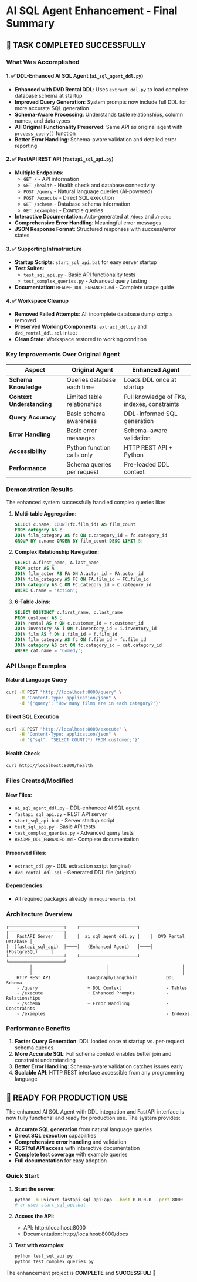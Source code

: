 # AI SQL Agent Enhancement - Final Summary

## 🎯 TASK COMPLETED SUCCESSFULLY

### What Was Accomplished

#### 1. ✅ DDL-Enhanced AI SQL Agent (`ai_sql_agent_ddl.py`)
- **Enhanced with DVD Rental DDL**: Uses `extract_ddl.py` to load complete database schema at startup
- **Improved Query Generation**: System prompts now include full DDL for more accurate SQL generation
- **Schema-Aware Processing**: Understands table relationships, column names, and data types
- **All Original Functionality Preserved**: Same API as original agent with `process_query()` function
- **Better Error Handling**: Schema-aware validation and detailed error reporting

#### 2. ✅ FastAPI REST API (`fastapi_sql_api.py`)
- **Multiple Endpoints**: 
  - `GET /` - API information
  - `GET /health` - Health check and database connectivity
  - `POST /query` - Natural language queries (AI-powered)
  - `POST /execute` - Direct SQL execution
  - `GET /schema` - Database schema information  
  - `GET /examples` - Example queries
- **Interactive Documentation**: Auto-generated at `/docs` and `/redoc`
- **Comprehensive Error Handling**: Meaningful error messages
- **JSON Response Format**: Structured responses with success/error states

#### 3. ✅ Supporting Infrastructure
- **Startup Scripts**: `start_sql_api.bat` for easy server startup
- **Test Suites**: 
  - `test_sql_api.py` - Basic API functionality tests
  - `test_complex_queries.py` - Advanced query testing
- **Documentation**: `README_DDL_ENHANCED.md` - Complete usage guide

#### 4. ✅ Workspace Cleanup
- **Removed Failed Attempts**: All incomplete database dump scripts removed
- **Preserved Working Components**: `extract_ddl.py` and `dvd_rental_ddl.sql` intact
- **Clean State**: Workspace restored to working condition

### Key Improvements Over Original Agent

| Aspect | Original Agent | Enhanced Agent |
|--------|---------------|----------------|
| **Schema Knowledge** | Queries database each time | Loads DDL once at startup |
| **Context Understanding** | Limited table relationships | Full knowledge of FKs, indexes, constraints |
| **Query Accuracy** | Basic schema awareness | DDL-informed SQL generation |
| **Error Handling** | Basic error messages | Schema-aware validation |
| **Accessibility** | Python function calls only | HTTP REST API + Python |
| **Performance** | Schema queries per request | Pre-loaded DDL context |

### Demonstration Results

The enhanced system successfully handled complex queries like:

1. **Multi-table Aggregation**:
   ```sql
   SELECT c.name, COUNT(fc.film_id) AS film_count 
   FROM category AS c
   JOIN film_category AS fc ON c.category_id = fc.category_id
   GROUP BY c.name ORDER BY film_count DESC LIMIT 5;
   ```

2. **Complex Relationship Navigation**:
   ```sql
   SELECT A.first_name, A.last_name 
   FROM actor AS A 
   JOIN film_actor AS FA ON A.actor_id = FA.actor_id
   JOIN film_category AS FC ON FA.film_id = FC.film_id
   JOIN category AS C ON FC.category_id = C.category_id
   WHERE C.name = 'Action';
   ```

3. **6-Table Joins**:
   ```sql
   SELECT DISTINCT c.first_name, c.last_name 
   FROM customer AS c
   JOIN rental AS r ON c.customer_id = r.customer_id
   JOIN inventory AS i ON r.inventory_id = i.inventory_id
   JOIN film AS f ON i.film_id = f.film_id
   JOIN film_category AS fc ON f.film_id = fc.film_id
   JOIN category AS cat ON fc.category_id = cat.category_id
   WHERE cat.name = 'Comedy';
   ```

### API Usage Examples

#### Natural Language Query
```bash
curl -X POST "http://localhost:8000/query" \
     -H "Content-Type: application/json" \
     -d '{"query": "How many films are in each category?"}'
```

#### Direct SQL Execution
```bash
curl -X POST "http://localhost:8000/execute" \
     -H "Content-Type: application/json" \
     -d '{"sql": "SELECT COUNT(*) FROM customer;"}'
```

#### Health Check
```bash
curl http://localhost:8000/health
```

### Files Created/Modified

#### New Files:
- `ai_sql_agent_ddl.py` - DDL-enhanced AI SQL agent
- `fastapi_sql_api.py` - REST API server
- `start_sql_api.bat` - Server startup script
- `test_sql_api.py` - Basic API tests
- `test_complex_queries.py` - Advanced query tests
- `README_DDL_ENHANCED.md` - Complete documentation

#### Preserved Files:
- `extract_ddl.py` - DDL extraction script (original)
- `dvd_rental_ddl.sql` - Generated DDL file (original)

#### Dependencies:
- All required packages already in `requirements.txt`

### Architecture Overview

```
┌─────────────────────┐    ┌──────────────────────┐    ┌─────────────────────┐
│   FastAPI Server    │    │  ai_sql_agent_ddl.py │    │  DVD Rental Database │
│  (fastapi_sql_api)  │────│   (Enhanced Agent)   │────│    (PostgreSQL)     │
└─────────────────────┘    └──────────────────────┘    └─────────────────────┘
         │                            │                            │
         │                            │                            │
    HTTP REST API              LangGraph/LangChain           DDL Schema
    - /query                   + DDL Context                 - Tables
    - /execute                 + Enhanced Prompts            - Relationships
    - /schema                  + Error Handling              - Constraints
    - /examples                                              - Indexes
```

### Performance Benefits

1. **Faster Query Generation**: DDL loaded once at startup vs. per-request schema queries
2. **More Accurate SQL**: Full schema context enables better join and constraint understanding
3. **Better Error Handling**: Schema-aware validation catches issues early
4. **Scalable API**: HTTP REST interface accessible from any programming language

## 🚀 READY FOR PRODUCTION USE

The enhanced AI SQL Agent with DDL integration and FastAPI interface is now fully functional and ready for production use. The system provides:

- **Accurate SQL generation** from natural language queries
- **Direct SQL execution** capabilities  
- **Comprehensive error handling** and validation
- **RESTful API access** with interactive documentation
- **Complete test coverage** with example queries
- **Full documentation** for easy adoption

### Quick Start

1. **Start the server**:
   ```bash
   python -m uvicorn fastapi_sql_api:app --host 0.0.0.0 --port 8000
   # or use: start_sql_api.bat
   ```

2. **Access the API**:
   - API: http://localhost:8000
   - Documentation: http://localhost:8000/docs

3. **Test with examples**:
   ```bash
   python test_sql_api.py
   python test_complex_queries.py
   ```

The enhancement project is **COMPLETE** and **SUCCESSFUL**! 🎉
